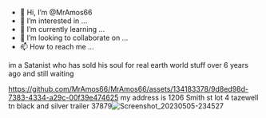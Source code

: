 - 👋 Hi, I’m @MrAmos66
- 👀 I’m interested in ...
- 🌱 I’m currently learning ...
- 💞️ I’m looking to collaborate on ...
- 📫 How to reach me ...

<!---
MrAmos66/MrAmos66 is a ✨ special ✨ repository because its `README.md` (this file) appears on your GitHub profile.
You can click the Preview link to take a look at your changes.
--->
im a Satanist 
who has sold his soul for real earth world stuff over 6 years ago and still waiting 

https://github.com/MrAmos66/MrAmos66/assets/134183378/9d8ed98d-7383-4334-a29c-00f39e474625
my address is 1206 Smith st lot 4 tazewell tn black and silver trailer 37879![Screenshot_20230505-234527](https://github.com/MrAmos66/MrAmos66/assets/134183378/075b5d79-3c61-4f4a-bfe6-7c6acf74567c)

